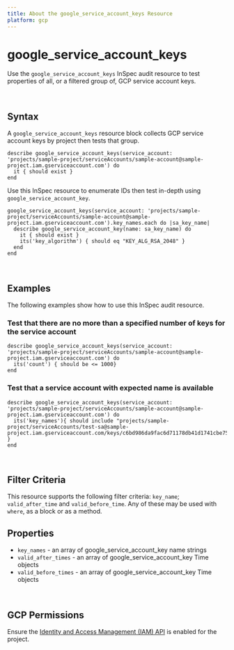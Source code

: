 ```yaml
---
title: About the google_service_account_keys Resource
platform: gcp
---
```


# google\_service\_account_keys

Use the `google_service_account_keys` InSpec audit resource to test properties of all, or a filtered group of, GCP service account keys.

<br>

## Syntax

A `google_service_account_keys` resource block collects GCP service account keys by project then tests that group.

    describe google_service_account_keys(service_account: 'projects/sample-project/serviceAccounts/sample-account@sample-project.iam.gserviceaccount.com') do
      it { should exist }
    end

Use this InSpec resource to enumerate IDs then test in-depth using `google_service_account_key`.

    google_service_account_keys(service_account: 'projects/sample-project/serviceAccounts/sample-account@sample-project.iam.gserviceaccount.com').key_names.each do |sa_key_name|
      describe google_service_account_key(name: sa_key_name) do
        it { should exist }
        its('key_algorithm') { should eq "KEY_ALG_RSA_2048" }
      end
    end

<br>

## Examples

The following examples show how to use this InSpec audit resource.

### Test that there are no more than a specified number of keys for the service account

    describe google_service_account_keys(service_account: 'projects/sample-project/serviceAccounts/sample-account@sample-project.iam.gserviceaccount.com') do
      its('count') { should be <= 1000}
    end
    
### Test that a service account with expected name is available

    describe google_service_account_keys(service_account: 'projects/sample-project/serviceAccounts/sample-account@sample-project.iam.gserviceaccount.com') do
      its('key_names'){ should include "projects/sample-project/serviceAccounts/test-sa@sample-project.iam.gserviceaccount.com/keys/c6bd986da9fac6d71178db41d1741cbe751a5080" }
    end

<br>

## Filter Criteria

This resource supports the following filter criteria: `key_name`; `valid_after_time` and `valid_before_time`.  Any of these may be used with `where`, as a block or as a method.

## Properties

*  `key_names` - an array of google_service_account_key name strings
*  `valid_after_times` - an array of google_service_account_key Time objects
*  `valid_before_times` - an array of google_service_account_key Time objects

<br>


## GCP Permissions

Ensure the [Identity and Access Management (IAM) API](https://console.cloud.google.com/apis/library/iam.googleapis.com/) is enabled for the project.